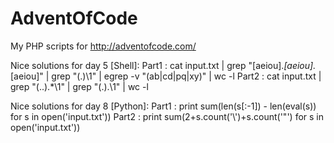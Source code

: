 # AdventOfCode
My PHP scripts for http://adventofcode.com/

Nice solutions for day 5 [Shell]:
Part1 : cat input.txt | grep "[aeiou].*[aeiou].*[aeiou]" | grep "\(.\)\1" | egrep -v "(ab|cd|pq|xy)" | wc -l
Part2 : cat input.txt |  grep "\(..\).*\1" | grep "\(.\).\1" | wc -l

Nice solutions for day 8 [Python]:
Part1 : print sum(len(s[:-1]) - len(eval(s)) for s in open('input.txt'))
Part2 : print sum(2+s.count('\\')+s.count('"') for s in open('input.txt'))
